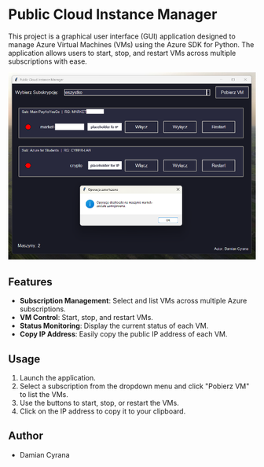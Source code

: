 
# Public Cloud Instance Manager

This project is a graphical user interface (GUI) application designed to manage Azure Virtual Machines (VMs) using the Azure SDK for Python. The application allows users to start, stop, and restart VMs across multiple subscriptions with ease.

![Public Cloud Instance Manager](demo.png)

## Features

- **Subscription Management**: Select and list VMs across multiple Azure subscriptions.
- **VM Control**: Start, stop, and restart VMs.
- **Status Monitoring**: Display the current status of each VM.
- **Copy IP Address**: Easily copy the public IP address of each VM.

## Usage

1. Launch the application.
2. Select a subscription from the dropdown menu and click "Pobierz VM" to list the VMs.
3. Use the buttons to start, stop, or restart the VMs.
4. Click on the IP address to copy it to your clipboard.

## Author

- Damian Cyrana
